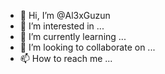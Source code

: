 - 👋 Hi, I’m @Al3xGuzun
- 👀 I’m interested in ...
- 🌱 I’m currently learning ...
- 💞️ I’m looking to collaborate on ...
- 📫 How to reach me ...

<!---
Al3xGuzun/Al3xGuzun is a ✨ special ✨ repository because its `README.md` (this file) appears on your GitHub profile.
You can click the Preview link to take a look at your changes.
--->
